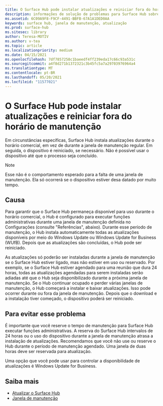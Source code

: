 ```yaml
---
title: O Surface Hub pode instalar atualizações e reiniciar fora do horário de manutenção
description: informações de solução de problemas para Surface Hub sobre atualizações automáticas
ms.assetid: 6C09A9F8-F9CF-4491-BBFB-67A1A1DED0AA
keywords: surface hub, janela de manutenção, atualização
ms.prod: surface-hub
ms.sitesec: library
author: Teresa-MOTIV
ms.author: v-tea
ms.topic: article
ms.localizationpriority: medium
ms.date: 04/15/2021
ms.openlocfilehash: 7df7857258c1baeedf4ff239eda17c66c93a531c
ms.sourcegitcommit: a4f8d271b1372321c3b45fc5a7a29703976964a4
ms.translationtype: MT
ms.contentlocale: pt-BR
ms.lasthandoff: 05/20/2021
ms.locfileid: "11577021"
---
```

# <a name="surface-hub-may-install-updates-and-restart-outside-maintenance-hours"></a>O Surface Hub pode instalar atualizações e reiniciar fora do horário de manutenção

Em circunstâncias específicas, Surface Hub instala atualizações durante o horário comercial, em vez de durante a janela de manutenção regular. Em seguida, o dispositivo é reiniciado, se necessário. Não é possível usar o dispositivo até que o processo seja concluído.

> [!NOTE]  
> Esse não é o comportamento esperado para a falta de uma janela de manutenção. Ela só ocorrerá se o dispositivo estiver desa datado por muito tempo.

## <a name="cause"></a>Causa

Para garantir que o Surface Hub permaneça disponível para uso durante o horário comercial, o Hub é configurado para executar funções administrativas durante uma janela de manutenção definida no Configurações (consulte "Referências", abaixo). Durante esse período de manutenção, o Hub instala automaticamente todas as atualizações disponíveis por meio do Windows Update ou Windows Update for Business (WUfB). Depois que as atualizações são concluídas, o Hub pode ser reiniciado.

As atualizações só poderão ser instaladas durante a janela de manutenção se o Surface Hub estiver ligado, mas não estiver em uso ou reservado. Por exemplo, se o Surface Hub estiver agendado para uma reunião que dura 24 horas, todas as atualizações agendadas para serem instaladas serão adiadas até que o Hub seja disponibilizado durante a próxima janela de manutenção. Se o Hub continuar ocupado e perder várias janelas de manutenção, o Hub começará a instalar e baixar atualizações. Isso pode ocorrer durante ou fora da janela de manutenção. Depois que o download e a instalação tiver começado, o dispositivo poderá ser reiniciado.

## <a name="to-avoid-this-issue"></a>Para evitar esse problema

É importante que você reserve o tempo de manutenção para Surface Hub executar funções administrativas. A reserva do Surface Hub intervalos de 24 horas ou o uso do dispositivo durante a janela de manutenção atrasa a instalação de atualizações. Recomendamos que você não use ou reserve o Hub durante o período de manutenção agendado. Uma janela de duas horas deve ser reservada para atualização.

Uma opção que você pode usar para controlar a disponibilidade de atualizações é Windows Update for Business.

## <a name="learn-more"></a>Saiba mais
 
- [Atualizar o Surface Hub](first-run-program-surface-hub.md#update-the-surface-hub) 
- [Janela de manutenção](manage-windows-updates-for-surface-hub.md#maintenance-window) 
